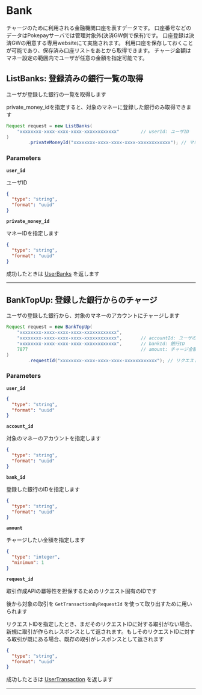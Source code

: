 # Bank
チャージのために利用される金融機関口座を表すデータです。
口座番号などのデータはPokepayサーバでは管理対象外(決済GW側で保有)です。
口座登録は決済GWの用意する専用websiteにて実施されます。
利用口座を保存しておくことが可能であり、保存済み口座リストをあとから取得できます。
チャージ金額はマネー設定の範囲内でユーザが任意の金額を指定可能です。



<a name="list-banks"></a>
## ListBanks: 登録済みの銀行一覧の取得
ユーザが登録した銀行の一覧を取得します

private_money_idを指定すると、対象のマネーに登録した銀行のみ取得できます

```java
Request request = new ListBanks(
    "xxxxxxxx-xxxx-xxxx-xxxx-xxxxxxxxxxxx"        // userId: ユーザID
)
        .privateMoneyId("xxxxxxxx-xxxx-xxxx-xxxx-xxxxxxxxxxxx"); // マネーIDを指定します

```



### Parameters
**`user_id`** 
  

ユーザID

```json
{
  "type": "string",
  "format": "uuid"
}
```

**`private_money_id`** 
  

マネーIDを指定します

```json
{
  "type": "string",
  "format": "uuid"
}
```



成功したときは
[UserBanks](./responses.md#user-banks)
を返します



---


<a name="bank-top-up"></a>
## BankTopUp: 登録した銀行からのチャージ
ユーザの登録した銀行から、対象のマネーのアカウントにチャージします

```java
Request request = new BankTopUp(
    "xxxxxxxx-xxxx-xxxx-xxxx-xxxxxxxxxxxx",
    "xxxxxxxx-xxxx-xxxx-xxxx-xxxxxxxxxxxx",       // accountId: ユーザのアカウント
    "xxxxxxxx-xxxx-xxxx-xxxx-xxxxxxxxxxxx",       // bankId: 銀行ID
    7877                                          // amount: チャージ金額
)
        .requestId("xxxxxxxx-xxxx-xxxx-xxxx-xxxxxxxxxxxx"); // リクエストID

```



### Parameters
**`user_id`** 
  


```json
{
  "type": "string",
  "format": "uuid"
}
```

**`account_id`** 
  

対象のマネーのアカウントを指定します

```json
{
  "type": "string",
  "format": "uuid"
}
```

**`bank_id`** 
  

登録した銀行のIDを指定します

```json
{
  "type": "string",
  "format": "uuid"
}
```

**`amount`** 
  

チャージしたい金額を指定します

```json
{
  "type": "integer",
  "minimum": 1
}
```

**`request_id`** 
  

取引作成APIの羃等性を担保するためのリクエスト固有のIDです

後から対象の取引を `GetTransactionByRequestId` を使って取り出すために用いられます

リクエストIDを指定したとき、まだそのリクエストIDに対する取引がない場合、新規に取引が作られレスポンスとして返されます。もしそのリクエストIDに対する取引が既にある場合、既存の取引がレスポンスとして返されます

```json
{
  "type": "string",
  "format": "uuid"
}
```



成功したときは
[UserTransaction](./responses.md#user-transaction)
を返します



---



